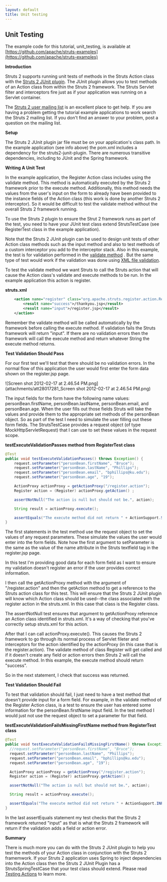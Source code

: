```yaml
---
layout: default
title: Unit testing
---
```

## Unit Testing

The example code for this tutorial, unit_testing, is available at [https://github.com/apache/struts-examples](https://github.com/apache/struts-examples)

__Introduction__

Struts 2 supports running unit tests of methods in the Struts Action class with the [Struts 2 JUnit plugin](//struts.apache.org/docs/junit-plugin.html). The JUnit plugin allows you to test methods of an Action class from within the Struts 2 framework. The Struts Servlet filter and interceptors fire just as if your application was running on a Servlet container.

The [Struts 2 user mailing list](http://struts.apache.org/mail.html) is an excellent place to get help. If you are having a problem getting the tutorial example applications to work search the Struts 2 mailing list. If you don't find an answer to your problem, post a question on the mailing list.

__Setup__

The Struts 2 JUnit plugin jar file must be on your application's class path. In the example application (see info above) the pom.xml includes a dependency for the struts2-junit-plugin. There are numerous transitive dependencies, including to JUnit and the Spring framework.

__Writing A Unit Test__

In the example application, the Register Action class includes using the validate method. This method is automatically executed by the Struts 2 framework prior to the execute method. Additionally, this method needs the values from the user's input on the form to already have been provided to the instance fields of the Action class (this work is done by another Struts 2 interceptor). So it would be difficult to test the validate method without the overall Struts 2 framework running.

To use the Struts 2 plugin to ensure the Strut 2 framework runs as part of the test, you need to have your JUnit test class extend StrutsTestCase (see RegisterTest class in the example application).

Note that the Struts 2 JUnit plugin can be used to design unit tests of other Action class methods such as the input method and also to test methods of a custom interceptor you add to the interceptor stack. Also in this example, the test is for validation performed in the [validate method](form-validation.html) . But the same type of test would work if the validation was done using [XML file validation](form-validation-using-xml.html).

To test the validate method we want Struts to call the Struts action that will cause the Action class's validate and execute methods to be run. In the example application this action is register.

**struts.xml**

```xml
    <action name="register" class="org.apache.struts.register.action.Register" method="execute">
        <result name="success">/thankyou.jsp</result>
        <result name="input">/register.jsp</result>
    </action>
```

Remember the validate method will be called automatically by the framework before calling the execute method. If validation fails the Struts framework will return "input". If there are no validation errors then the framework will call the execute method and return whatever String the execute method returns.

__Test Validation Should Pass__

For our first test we'll test that there should be no validation errors. In the normal flow of this application the user would first enter the form data shown on the register.jsp page.

![Screen shot 2012-02-17 at 2.46.54 PM.png](attachments/att28017281_Screen shot 2012-02-17 at 2.46.54 PM.png)

The input fields for the form have the following name values: personBean.firstName, personBean.lastName, personBean.email, and personBean.age. When the user fills out those fields Struts will take the values and provide them to the appropriate set methods of the personBean object. So as part of the test I need to simulate the user filling out these form fields. The StrutsTestCase provides a request object (of type MockHttpServletRequest) that I can use to set these values in the request scope.

**testExecuteValidationPasses method from RegisterTest class**

```java
@Test
public void testExecuteValidationPasses() throws Exception() {
    request.setParameter("personBean.firstName", "Bruce");
    request.setParameter("personBean.lastName", "Phillips");
    request.setParameter("personBean.email", "bphillips@ku.edu");
    request.setParameter("personBean.age", "19");

    ActionProxy actionProxy = getActionProxy("/register.action");
    Register action = (Register) actionProxy.getAction() ;

    assertNotNull("The action is null but should not be.", action);

    String result = actionProxy.execute();

    assertEquals("The execute method did not return " + ActionSupport.SUCCESS + " but should have.", ActionSupport.SUCCESS, result);
}
```

The first statements in the test method use the request object to set the values of any request parameters. These simulate the values the user would enter into the form fields. Note how the first argument to setParameter is the same as the value of the name attribute in the Struts textfield tag in the register.jsp page.

In this test I'm providing good data for each form field as I want to ensure my validation doesn't register an error if the user provides correct information.

I then call the getActionProxy method with the argument of "/register.action" and then the getAction method to get a reference to the Struts action class for this test. This will ensure that the Struts 2 JUnit plugin will know which Action class should be used--the class associated with the register action in the struts.xml. In this case that class is the Register class.

The assertNotNull test ensures that argument to getActionProxy reference an Action class identified in struts.xml. It's a way of checking that you've correctly setup struts.xml for this action.

After that I can call actionProxy.execute(). This causes the Struts 2 framework to go through its normal process of Servlet fileter and interceptors for the action identified by the actionProxy (in this case that is the register.action). The validate method of class Register will get called and if it doesn't create any field or action errors then Struts 2 will call the execute method. In this example, the execute method should return "success".

So in the next statement, I check that success was returned.

__Test Validation Should Fail__

To test that validation should fail, I just need to have a test method that doesn't provide input for a form field. For example, in the validate method of the Register Action class, is a test to ensure the user has entered some information for the personBean.firstName input field. In the test method I would just not use the request object to set a parameter for that field.

**testExecuteValidationFailsMissingFirstName method from RegisterTest class**

```java
@Test
public void testExecuteValidationFailsMissingFirstName() throws Exception() {
  //request.setParameter("personBean.firstName", "Bruce");
  request.setParameter("personBean.lastName", "Phillips");
  request.setParameter("personBean.email", "bphillips@ku.edu");
  request.setParameter("personBean.age", "19");

  ActionProxy actionProxy = getActionProxy("/register.action");
  Register action = (Register) actionProxy.getAction() ;

  assertNotNull("The action is null but should not be.", action);

  String result = actionProxy.execute();

  assertEquals("The execute method did not return " + ActionSupport.INPUT + " but should have.", ActionSupport.INPUT, result);
}
```

In the last assertEquals statement my test checks that the Struts 2 framework returned "input" as that is what the Struts 2 framework will return if the validation adds a field or action error.

__Summary__

There is much more you can do with the Struts 2 JUnit plugin to help you test the methods of your Action class in conjunction with the Struts 2 framemwork. If your Struts 2 application uses Spring to inject dependencies into the Action class then the Struts 2 JUnit Plugin has a StrutsSpringTestCase that your test class should extend. Please read [Testing Actions](//struts.apache.org/docs/testing-actions.html) to learn more.
